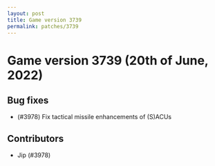```yaml
---
layout: post
title: Game version 3739
permalink: patches/3739
---
```


# Game version 3739 (20th of June, 2022)

## Bug fixes

- (#3978) Fix tactical missile enhancements of (S)ACUs

## Contributors

- Jip (#3978)
